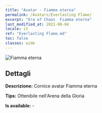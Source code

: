 ```yaml
---
title: "Avatar - Fiamma eterna"
permalink: /Avatars/Everlasting Flame/
excerpt: "Era of Chaos  Fiamma eterna"
last_modified_at: 2021-08-04
locale: it
ref: "Everlasting Flame.md"
toc: false
classes: wide
---
```

 ![Fiamma eterna](/images/a/avatarFrame_77.png)

## Dettagli

 **Descrizione:** Cornice avatar Fiamma eterna 

 **Tips:** Ottenibile nell'Arena della Gloria 

 **Is available:**  - 


